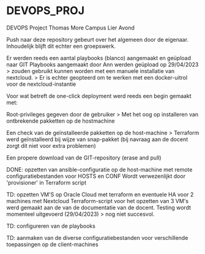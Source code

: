 # DEVOPS_PROJ
DEVOPS Project Thomas More Campus Lier Avond

Push naar deze repository gebeurt over het algemeen door de eigenaar.  Inhoudelijk blijft dit echter een groepswerk.

Er werden reeds een aantal playbooks (blanco) aangemaakt en geüpload naar GIT
    Playbooks aangemaakt door Ann werden geüpload op 29/04/2023
        > zouden gebruikt kunnen worden met een manuele installatie van nextcloud.
        > Er is echter geopteerd om te werken met een docker-uitrol voor de nextcloud-instantie

Voor wat betreft de one-click deployment werd reeds een begin gemaakt met:

Root-privileges gegeven door de gebruiker
    > Met het oog op installeren van ontbrekende pakketten op de hostmachine

Een check van de geïnstalleerde pakketten op de host-machine
    > Terraform werd geïnstalleerd bij wijze van snap-pakket (bij navraag aan de docent zorgt dit niet voor extra problemen)

Een propere download van de GIT-repository (erase and pull)

DONE: opzetten van ansible-configuratie op de host-machine met remote configuratiebestanden voor HOSTS en CONF
    Wordt verwezenlijkt door 'provisioner' in Terraform script

TD: opzetten VM'S op Oracle Cloud met terraform en eventuele HA voor 2 machines met Nextcloud
    Terraform-script voor het opzetten van 3 VM's werd gemaakt aan de van de documentatie van de docent.
    Testing wordt momenteel uitgevoerd (29/04/2023) > nog niet succesvol.

TD: configureren van de playbooks

TD: aanmaken van de diverse configuratiebestanden voor verschillende toepassingen op de client-machines


